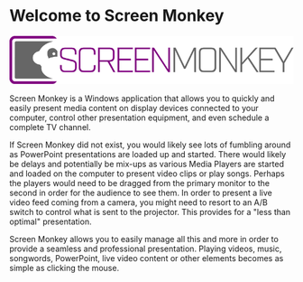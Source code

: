 Welcome to Screen Monkey
========================

![](/images/sm2018logo(800x200).png)

Screen Monkey is a Windows application that allows you to quickly and easily present media content on display devices connected to your computer, control other presentation equipment, and even schedule a complete TV channel.

If Screen Monkey did not exist, you would likely see lots of fumbling around as PowerPoint presentations are loaded up and started. There would likely be delays and potentially be mix-ups as various Media Players are started and loaded on the computer to present video clips or play songs. Perhaps the players would need to be dragged from the primary monitor to the second in order for the audience to see them. In order to present a live video feed coming from a camera, you might need to resort to an A/B switch to control what is sent to the projector. This provides for a "less than optimal" presentation.

Screen Monkey allows you to easily manage all this and more in order to provide a seamless and professional presentation. Playing videos, music, songwords, PowerPoint, live video content or other elements becomes as simple as clicking the mouse.
